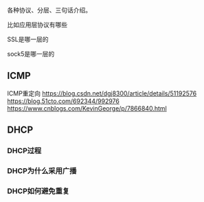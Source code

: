 各种协议、分层、三句话介绍。

比如应用层协议有哪些

SSL是哪一层的

sock5是哪一层的



## ICMP

ICMP重定向
https://blog.csdn.net/dgj8300/article/details/51192576
https://blog.51cto.com/692344/992976
https://www.cnblogs.com/KevinGeorge/p/7866840.html

## DHCP
### DHCP过程

### DHCP为什么采用广播

### DHCP如何避免重复